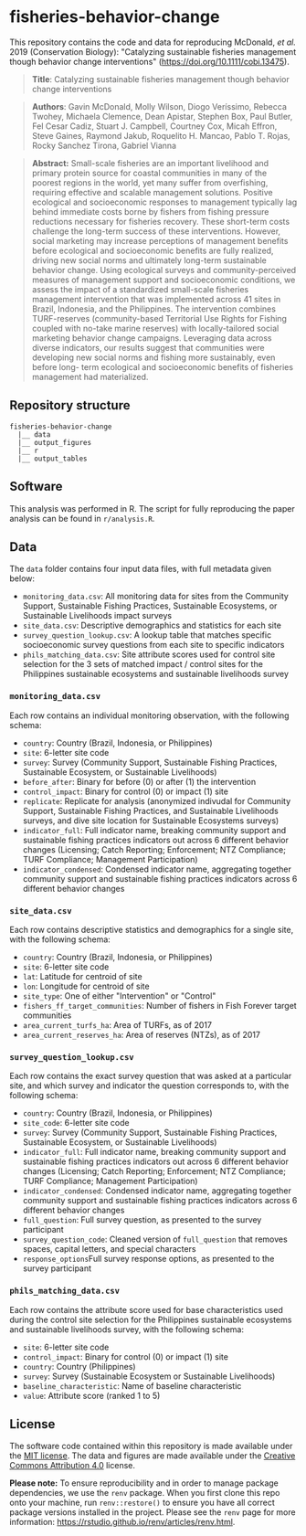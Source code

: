 # fisheries-behavior-change
This repository contains the code and data for reproducing McDonald, *et al.* 2019 (Conservation Biology): "Catalyzing sustainable fisheries management though behavior change interventions" (https://doi.org/10.1111/cobi.13475).

> **Title**: Catalyzing sustainable fisheries management though behavior change interventions

> **Authors**: Gavin McDonald, Molly Wilson, Diogo Veríssimo, Rebecca Twohey, Michaela Clemence, Dean Apistar, Stephen Box, Paul Butler, Fel Cesar Cadiz, Stuart J. Campbell, Courtney Cox, Micah Effron, Steve Gaines, Raymond Jakub, Roquelito H. Mancao, Pablo T. Rojas, Rocky Sanchez Tirona, Gabriel Vianna


> **Abstract:** Small-scale fisheries are an important livelihood and primary protein source for coastal communities in many of the poorest regions in the world, yet many suffer from overfishing, requiring effective and scalable management solutions. Positive ecological and socioeconomic responses to management typically lag behind immediate costs borne by fishers from fishing pressure reductions necessary for fisheries recovery. These short-term costs challenge the long-term success of these interventions. However, social marketing may increase perceptions of management benefits before ecological and socioeconomic benefits are fully realized, driving new social norms and ultimately long-term sustainable behavior change. Using ecological surveys and community-perceived measures of management support and socioeconomic conditions, we assess the impact of a standardized small-scale fisheries management intervention that was implemented across 41 sites in Brazil, Indonesia, and the Philippines. The intervention combines TURF-reserves (community-based Territorial Use Rights for Fishing coupled with no-take marine reserves) with locally-tailored social marketing behavior change campaigns. Leveraging data across diverse indicators, our results suggest that communities were developing new social norms and fishing more sustainably, even before long- term ecological and socioeconomic benefits of fisheries management had materialized. 

## Repository structure  

```
fisheries-behavior-change 
  |__ data
  |__ output_figures
  |__ r
  |__ output_tables
```

## Software

This analysis was performed in R. The script for fully reproducing the paper analysis can be found in `r/analysis.R`.

## Data

The `data` folder contains four input data files, with full metadata given below:  

* `monitoring_data.csv`: All monitoring data for sites from the Community Support, Sustainable Fishing Practices, Sustainable Ecosystems, or Sustainable Livelihoods impact surveys   
* `site_data.csv`: Descriptive demographics and statistics for each site  
* `survey_question_lookup.csv`: A lookup table that matches specific socioeconomic survey questions from each site to specific indicators     
* `phils_matching_data.csv`: Site attribute scores used for control site selection for the 3 sets of matched impact / control sites for the Philippines sustainable ecosystems and sustainable livelihoods survey  

### `monitoring_data.csv`

Each row contains an individual monitoring observation, with the following schema:

* `country`: Country (Brazil, Indonesia, or Philippines)  
* `site`: 6-letter site code 
* `survey`: Survey (Community Support, Sustainable Fishing Practices, Sustainable Ecosystem, or Sustainable Livelihoods)  
* `before_after`: Binary for before (0) or after (1) the intervention  
* `control_impact`: Binary for control (0) or impact (1) site 
* `replicate`: Replicate for analysis (anonymized indivudal for Community Support, Sustainable Fishing Practices, and Sustainable Livelihoods surveys, and dive site location for Sustainable Ecosystems surveys)  
* `indicator_full`: Full indicator name, breaking community support and sustainable fishing practices indicators out across 6 different behavior changes (Licensing; Catch Reporting; Enforcement; NTZ Compliance; TURF Compliance; Management Participation)  
* `indicator_condensed`: Condensed indicator name, aggregating together community support and sustainable fishing practices indicators across 6 different behavior changes 

### `site_data.csv`  

Each row contains descriptive statistics and demographics for a single site, with the following schema:  

* `country`: Country (Brazil, Indonesia, or Philippines)  
* `site`: 6-letter site code 
* `lat`: Latitude for centroid of site
* `lon`: Longitude for centroid of site
* `site_type`: One of either "Intervention" or "Control"
* `fishers_ff_target_communities`: Number of fishers in Fish Forever target communities  
* `area_current_turfs_ha`: Area of TURFs, as of 2017  
* `area_current_reserves_ha`: Area of reserves (NTZs), as of 2017 


### `survey_question_lookup.csv`

Each row contains the exact survey question that was asked at a particular site, and which survey and indicator the question corresponds to, with the following schema:

* `country`: Country (Brazil, Indonesia, or Philippines)  
* `site_code`: 6-letter site code 
* `survey`: Survey (Community Support, Sustainable Fishing Practices, Sustainable Ecosystem, or Sustainable Livelihoods)  
* `indicator_full`: Full indicator name, breaking community support and sustainable fishing practices indicators out across 6 different behavior changes (Licensing; Catch Reporting; Enforcement; NTZ Compliance; TURF Compliance; Management Participation)  
* `indicator_condensed`: Condensed indicator name, aggregating together community support and sustainable fishing practices indicators across 6 different behavior changes 
* `full_question`: Full survey question, as presented to the survey participant   
* `survey_question_code`: Cleaned version of `full_question` that removes spaces, capital letters, and special characters  
* `response_options`Full survey response options, as presented to the survey participant  

### `phils_matching_data.csv`

Each row contains the attribute score used for base characteristics used during the control site selection for the Philippines sustainable ecosystems and sustainable livelihoods survey, with the following schema:

* `site`: 6-letter site code 
* `control_impact`: Binary for control (0) or impact (1) site 
* `country`: Country (Philippines)  
* `survey`: Survey (Sustainable Ecosystem or Sustainable Livelihoods)  
* `baseline_characteristic`: Name of baseline characteristic  
* `value`: Attribute score (ranked 1 to 5)  

## License

The software code contained within this repository is made available under the [MIT license](http://opensource.org/licenses/mit-license.php). The data and figures are made available under the [Creative Commons Attribution 4.0](https://creativecommons.org/licenses/by/4.0/) license.

**Please note:** To ensure reproducibility and in order to manage package dependencies, we use the `renv` package. When you first clone this repo onto your machine, run `renv::restore()` to ensure you have all correct package versions installed in the project. Please see the `renv` page for more information: https://rstudio.github.io/renv/articles/renv.html.